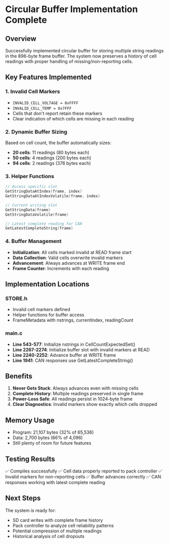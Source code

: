 # Circular Buffer Implementation Complete

## Overview
Successfully implemented circular buffer for storing multiple string readings in the 896-byte frame buffer. The system now preserves a history of cell readings with proper handling of missing/non-reporting cells.

## Key Features Implemented

### 1. Invalid Cell Markers
- `INVALID_CELL_VOLTAGE = 0xFFFF`
- `INVALID_CELL_TEMP = 0x7FFF`
- Cells that don't report retain these markers
- Clear indication of which cells are missing in each reading

### 2. Dynamic Buffer Sizing
Based on cell count, the buffer automatically sizes:
- **20 cells**: 11 readings (80 bytes each)
- **50 cells**: 4 readings (200 bytes each)
- **94 cells**: 2 readings (376 bytes each)

### 3. Helper Functions
```c
// Access specific slot
GetStringDataAtIndex(frame, index)
GetStringDataAtIndexVolatile(frame, index)

// Current writing slot
GetStringData(frame)
GetStringDataVolatile(frame)

// Latest complete reading for CAN
GetLatestCompleteString(frame)
```

### 4. Buffer Management
- **Initialization**: All cells marked invalid at READ frame start
- **Data Collection**: Valid cells overwrite invalid markers
- **Advancement**: Always advances at WRITE frame end
- **Frame Counter**: Increments with each reading

## Implementation Locations

### STORE.h
- Invalid cell markers defined
- Helper functions for buffer access
- FrameMetadata with nstrings, currentIndex, readingCount

### main.c
- **Line 543-577**: Initialize nstrings in CellCountExpectedSet()
- **Line 2267-2274**: Initialize buffer slot with invalid markers at READ
- **Line 2240-2252**: Advance buffer at WRITE frame
- **Line 1941**: CAN responses use GetLatestCompleteString()

## Benefits
1. **Never Gets Stuck**: Always advances even with missing cells
2. **Complete History**: Multiple readings preserved in single frame
3. **Power-Loss Safe**: All readings persist in 1024-byte frame
4. **Clear Diagnostics**: Invalid markers show exactly which cells dropped

## Memory Usage
- Program: 21,107 bytes (32% of 65,536)
- Data: 2,700 bytes (66% of 4,096)
- Still plenty of room for future features

## Testing Results
✅ Compiles successfully
✅ Cell data properly reported to pack controller
✅ Invalid markers for non-reporting cells
✅ Buffer advances correctly
✅ CAN responses working with latest complete reading

## Next Steps
The system is ready for:
- SD card writes with complete frame history
- Pack controller to analyze cell reliability patterns
- Potential compression of multiple readings
- Historical analysis of cell dropouts